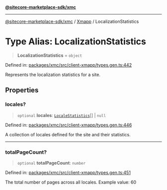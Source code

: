 [**@sitecore-marketplace-sdk/xmc**](../../../../README.md)

***

[@sitecore-marketplace-sdk/xmc](../../../../README.md) / [Xmapp](../README.md) / LocalizationStatistics

# Type Alias: LocalizationStatistics

> **LocalizationStatistics** = `object`

Defined in: [packages/xmc/src/client-xmapp/types.gen.ts:442](https://github.com/Sitecore/marketplace-sdk/blob/893df143248e67d8c66e942a96045542130259a0/packages/xmc/src/client-xmapp/types.gen.ts#L442)

Represents the localization statistics for a site.

## Properties

### locales?

> `optional` **locales**: [`LocaleStatistics`](LocaleStatistics.md)[] \| `null`

Defined in: [packages/xmc/src/client-xmapp/types.gen.ts:446](https://github.com/Sitecore/marketplace-sdk/blob/893df143248e67d8c66e942a96045542130259a0/packages/xmc/src/client-xmapp/types.gen.ts#L446)

A collection of locales defined for the site and their statistics.

***

### totalPageCount?

> `optional` **totalPageCount**: `number`

Defined in: [packages/xmc/src/client-xmapp/types.gen.ts:451](https://github.com/Sitecore/marketplace-sdk/blob/893df143248e67d8c66e942a96045542130259a0/packages/xmc/src/client-xmapp/types.gen.ts#L451)

The total number of pages across all locales.
Example value: 60
